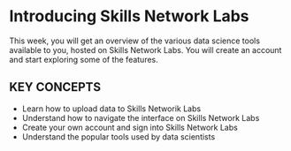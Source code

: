 # Introducing Skills Network Labs
This week, you will get an overview of the various data science tools available to you, hosted on Skills Network Labs. You will create an account and start exploring some of the features.
## KEY CONCEPTS
  * Learn how to upload data to Skills Networik Labs
  * Understand how to navigate the interface on Skills Network Labs
  * Create your own account and sign into Skills Network Labs
  * Understand the popular tools used by data scientists
